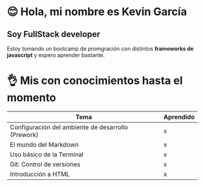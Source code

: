 # 😊 Hola, mi nombre es Kevin García
## Soy FullStack developer

Estoy tomando un bootcamp de promgración con distintos **frameworks de javascript** y espero aprender bastante.

# 👌 Mis con conocimientos hasta el momento

|Tema|Aprendido|
|----|---------|
|Configuración del ambiente de desarrollo (Prework)| x |
|El mundo del Markdown| x |
|Uso básico de la Terminal| x |
|Git: Control de versiones| x |
|Introducción a HTML| x |

